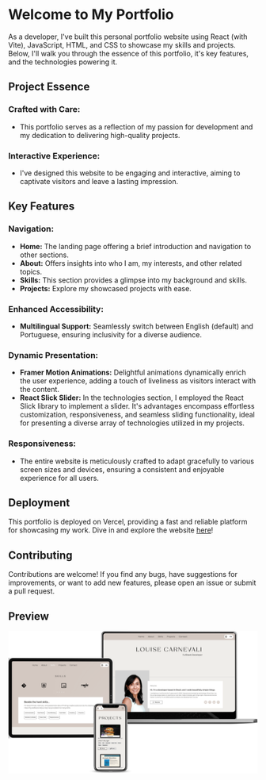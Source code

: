 # Welcome to My Portfolio

As a developer, I've built this personal portfolio website using React (with Vite), JavaScript, HTML, and CSS to showcase my skills and projects. Below, I'll walk you through the essence of this portfolio, it's key features, and the technologies powering it.

## Project Essence

### Crafted with Care:
- This portfolio serves as a reflection of my passion for development and my dedication to delivering high-quality projects.

### Interactive Experience:
- I've designed this website to be engaging and interactive, aiming to captivate visitors and leave a lasting impression.

## Key Features

### Navigation:
- **Home:** The landing page offering a brief introduction and navigation to other sections.
- **About:** Offers insights into who I am, my interests, and other related topics.
- **Skills:**  This section provides a glimpse into my background and skills.
- **Projects:** Explore my showcased projects with ease.

### Enhanced Accessibility:
- **Multilingual Support:** Seamlessly switch between English (default) and Portuguese, ensuring inclusivity for a diverse audience.

### Dynamic Presentation:
- **Framer Motion Animations:** Delightful animations dynamically enrich the user experience, adding a touch of liveliness as visitors interact with the content.
- **React Slick Slider:** In the technologies section, I employed the React Slick library to implement a slider. It's advantages encompass effortless customization, responsiveness, and seamless sliding functionality, ideal for presenting a diverse array of technologies utilized in my projects.

### Responsiveness:
- The entire website is meticulously crafted to adapt gracefully to various screen sizes and devices, ensuring a consistent and enjoyable experience for all users.

## Deployment

This portfolio is deployed on Vercel, providing a fast and reliable platform for showcasing my work. Dive in and explore the website [here](#)!

## Contributing

Contributions are welcome! If you find any bugs, have suggestions for improvements, or want to add new features, please open an issue or submit a pull request.

## Preview

![Preview Image](https://github.com/loucarnevali/portfolio/blob/main/public/img/demo-louise.png)


